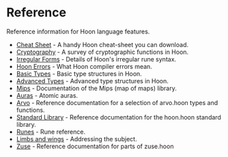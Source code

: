# Reference

Reference information for Hoon language features.

- [Cheat Sheet](language/hoon/reference/cheat-sheet) - A handy Hoon cheat-sheet you can download.
- [Cryptography](language/hoon/reference/cryptography) - A survey of cryptographic functions in Hoon.
- [Irregular Forms](language/hoon/reference/irregular) - Details of Hoon's irregular rune syntax.
- [Hoon Errors](language/hoon/reference/hoon-errors) - What Hoon compiler errors mean.
- [Basic Types](language/hoon/reference/basic) - Basic type structures in Hoon.
- [Advanced Types](language/hoon/reference/advanced) - Advanced type structures in Hoon.
- [Mips](language/hoon/reference/mip) - Documentation of the Mips (map of maps) library.
- [Auras](language/hoon/reference/auras) - Atomic auras.
- [Arvo](language/hoon/reference/arvo) - Reference documentation for a selection of arvo.hoon types and functions.
- [Standard Library](language/hoon/reference/stdlib) - Reference documentation for the hoon.hoon standard library.
- [Runes](language/hoon/reference/rune) - Rune reference.
- [Limbs and wings](language/hoon/reference/limbs) - Addressing the subject.
- [Zuse](language/hoon/reference/zuse) - Reference documentation for parts of zuse.hoon
